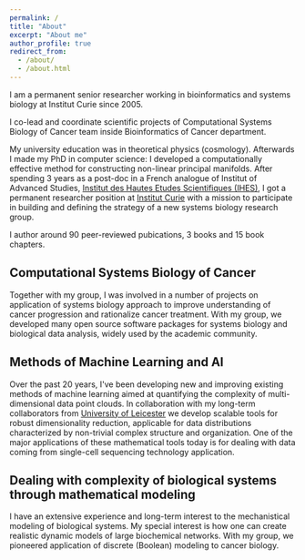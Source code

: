 ```yaml
---
permalink: /
title: "About"
excerpt: "About me"
author_profile: true
redirect_from: 
  - /about/
  - /about.html
---
```


I am a permanent senior researcher working in bioinformatics and systems biology at Institut Curie since 2005.

I co-lead and coordinate scientific projects of Computational Systems Biology of Cancer team inside Bioinformatics of Cancer department.

My university education was in theoretical physics (cosmology). Afterwards I made my PhD in computer science:
I developed a computationally effective method for constructing non-linear principal manifolds.
After spending 3 years as a post-doc in a French analogue of Institut of Advanced Studies, <a href="http://www.ihes.fr">Institut des Hautes Etudes Scientifiques (IHES)</a>,
I got a permanent researcher position at <a href="http://curie.fr">Institut Curie</a> with a mission to participate in building and defining
the strategy of a new systems biology research group.

I author around 90 peer-reviewed pubications, 3 books and 15 book chapters.


Computational Systems Biology of Cancer
------

Together with my group, I was involved in a number of projects on application of systems biology approach to
improve understanding of cancer progression and rationalize cancer treatment.
With my group, we developed many open source software packages for systems biology and biological data analysis,
widely used by the academic community.


Methods of Machine Learning and AI
------

Over the past 20 years, I've been developing new and improving existing methods of machine learning
aimed at quantifying the complexity of multi-dimensional data point clouds.
In collaboration with my long-term collaborators from <a href="https://www2.le.ac.uk/centres/mmc">University of Leicester</a> 
we develop scalable tools for robust dimensionality reduction, applicable for data distributions
characterized by non-trivial complex structure and organization. One of the major applications
of these mathematical tools today is for dealing with data coming from single-cell sequencing
technology application.


Dealing with complexity of biological systems through mathematical modeling
------

I have an extensive experience and long-term interest to the mechanistical modeling
of biological systems. My special interest is how one can create realistic
dynamic models of large biochemical networks.
With my group, we pioneered application of discrete (Boolean) 
modeling to cancer biology.


